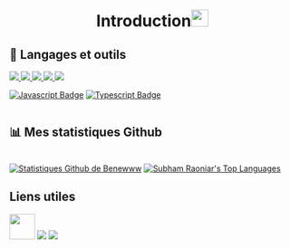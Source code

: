 <h1 align="center">Introduction<img src="https://raw.githubusercontent.com/MartinHeinz/MartinHeinz/master/wave.gif" width="30px"></h1>

## 🚀 Langages et outils

<p align="left"> 
    <a href="https://developer.mozilla.org/en-US/docs/Web/JavaScript" target="_blank"> <img src="https://img.icons8.com/color/48/000000/javascript.png"/> </a>
    <a href="https://www.w3.org/html/" target="_blank"> <img src="https://img.icons8.com/color/48/000000/html-5.png"/> </a> 
    <a href="https://www.w3schools.com/css/" target="_blank"> <img src="https://img.icons8.com/color/48/000000/css3.png"/> </a> 
    <a href="https://www.python.org" target="_blank"> <img src="https://img.icons8.com/color/48/000000/python.png"/> </a> 
    <a style="padding-right:8px;" href="https://www.mysql.com/" target="_blank"> <img src="https://img.icons8.com/fluent/50/000000/mysql-logo.png"/> </a>
</p>

[![Javascript Badge](https://img.shields.io/badge/-Javascript-F0DB4F?style=for-the-badge&labelColor=black&logo=javascript&logoColor=F0DB4F)](#) [![Typescript Badge](https://img.shields.io/badge/-Typescript-007acc?style=for-the-badge&labelColor=black&logo=typescript&logoColor=007acc)](#)
<br/>

<p align="center">
    <a href="https://github.com/SubhamRaoniar28/github-readme-streak-stats">
        <img title="🔥 Obtenez des statistiques de séquences pour votre profil sur git.io/streak-stats" alt="" src="https://github-readme-streak-stats.herokuapp.com/?user=Benewww&theme=black-ice&hide_border=true&stroke=0000&background=060A0CD0"/>
    </a>
</p>

## 📊 Mes statistiques Github

  <br/>
    <a href="https://github.com/Benewww/github-readme-stats"><img alt="Statistiques Github de Benewww" src="https://github-readme-stats.vercel.app/api?username=Benewww&show_icons=true&count_private=true&theme=react&hide_border=true&bg_color=0D1117"/></a>
  <a href="https://github.com/Benewww/github-readme-stats"><img alt="Subham Raoniar's Top Languages" src="https://github-readme-stats.vercel.app/api/top-langs/?username=Benewww&langs_count=8&layout=compact&theme=tokyonight&hide_border=true&bg_color=0D1117&title_color=00ff00&text_color=ffffff&bar_color=007bff" /></a>
  <br/>

## Liens utiles
<p align="left">

<a href = "https://discord.gg/XuGRzbcvFH"><img src="https://upload.wikimedia.org/wikipedia/fr/8/80/Logo_Discord_2015.png" width="45"/></a>
<a href = "https://www.youtube.com/@Benewww"><img src="https://img.icons8.com/color/48/000000/youtube-play.png"/></a>
<a href = "https://benewww.store"><img src="https://icons8.com/icon/1349/website.png"/></a>

</p>
